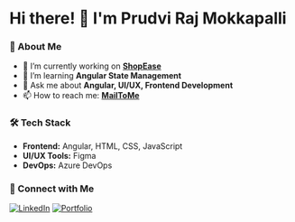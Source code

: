 <!--
**MokkapalliPrudviRaj/MokkapalliPrudviRaj** is a ✨ _special_ ✨ repository because its `README.md` (this file) appears on your GitHub profile.

Here are some ideas to get you started:

- 🔭 I’m currently working on ...
- 🌱 I’m currently learning ...
- 👯 I’m looking to collaborate on ...
- 🤔 I’m looking for help with ...
- 💬 Ask me about ...
- 📫 How to reach me: ...
- 😄 Pronouns: ...
- ⚡ Fun fact: ...
-->


# Hi there! 👋 I'm Prudvi Raj Mokkapalli

### 🚀 About Me
- 🔭 I’m currently working on **[ShopEase](#)**
- 🌱 I’m learning **Angular State Management**
- 💬 Ask me about **Angular, UI/UX, Frontend Development**
- 📫 How to reach me: **[MailToMe](mailto:mokkapalliprudviraj@gmail.com)**

### 🛠 Tech Stack
- **Frontend:** Angular, HTML, CSS, JavaScript
- **UI/UX Tools:** Figma
- **DevOps:** Azure DevOps

### 🔗 Connect with Me
[![LinkedIn](https://img.shields.io/badge/-LinkedIn-blue?style=flat&logo=linkedin)](https://www.linkedin.com/in/uiuxbyprudvi/)
[![Portfolio](https://img.shields.io/badge/-Portfolio-green?style=flat&logo=web)](https://mokkapalliprudviraj.github.io/Personal-Portfolio/)
